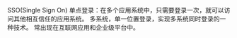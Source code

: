 SSO(Single Sign On) 单点登录：在多个应用系统中，只需要登录一次，就可以访问其他相互信任的应用系统。
	多系统，单一位置登录，实现多系统同时登录的一种技术。
	常出现在互联网应用和企业级平台中。



